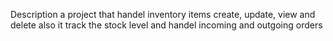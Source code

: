 Description
a project that handel inventory items create, update, view and delete also it track the stock level and handel incoming and outgoing orders

